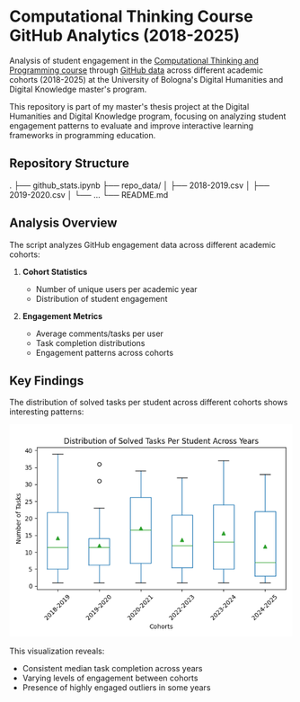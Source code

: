 # Computational Thinking Course GitHub Analytics (2018-2025)

Analysis of student engagement in the [Computational Thinking and Programming course](https://www.unibo.it/en/study/phd-professional-masters-specialisation-schools-and-other-programmes/course-unit-catalogue/course-unit/2024/467045) through [GitHub data](https://github.com/comp-think) across different academic cohorts (2018-2025) at the University of Bologna's Digital Humanities and Digital Knowledge master's program.

This repository is part of my master's thesis project at the Digital Humanities and Digital Knowledge program, focusing on analyzing student engagement patterns to evaluate and improve interactive learning frameworks in programming education.


## Repository Structure
.
├── github_stats.ipynb
├── repo_data/
│   ├── 2018-2019.csv
│   ├── 2019-2020.csv
│   └── ...
└── README.md

## Analysis Overview

The script analyzes GitHub engagement data across different academic cohorts:

1. **Cohort Statistics**
   - Number of unique users per academic year
   - Distribution of student engagement

2. **Engagement Metrics**
   - Average comments/tasks per user
   - Task completion distributions
   - Engagement patterns across cohorts

## Key Findings

The distribution of solved tasks per student across different cohorts shows interesting patterns:

![Task Distribution Boxplot](figures/task_distribution_boxplot.png)

This visualization reveals:
- Consistent median task completion across years
- Varying levels of engagement between cohorts
- Presence of highly engaged outliers in some years

